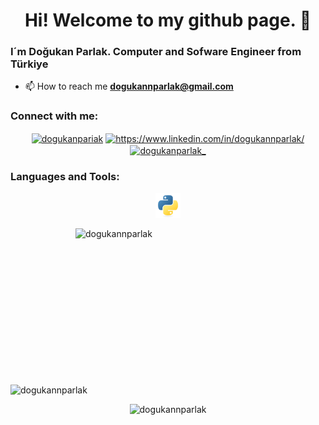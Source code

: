 <h1 align="center">Hi! Welcome to my github page. 👋</h1>
<h3 align="auto">I´m Doğukan Parlak. Computer and Sofware Engineer from Türkiye</h3>


- 📫 How to reach me **dogukannparlak@gmail.com**

<h3 align="left">Connect with me:</h3>
<p align="center">
<a href="https://twitter.com/dogukanpariak" target="blank"><img align="center" src="https://raw.githubusercontent.com/rahuldkjain/github-profile-readme-generator/master/src/images/icons/Social/twitter.svg" alt="dogukanpariak" height="30" width="40" /></a>
<a href="https://linkedin.com/in/https://www.linkedin.com/in/dogukannparlak/" target="blank"><img align="center" src="https://raw.githubusercontent.com/rahuldkjain/github-profile-readme-generator/master/src/images/icons/Social/linked-in-alt.svg" alt="https://www.linkedin.com/in/dogukannparlak/" height="30" width="40" /></a>
<a href="https://instagram.com/dogukanparlak_" target="blank"><img align="center" src="https://raw.githubusercontent.com/rahuldkjain/github-profile-readme-generator/master/src/images/icons/Social/instagram.svg" alt="dogukanparlak_" height="30" width="40" /></a>
</p>

<h3 align="left">Languages and Tools:</h3>
<p align="center"> <a href="https://www.python.org" target="_blank" rel="noreferrer"> <img src="https://raw.githubusercontent.com/devicons/devicon/master/icons/python/python-original.svg" alt="python" width="40" height="40"/> </a> </p>



<p><img align="right" src="https://github-readme-stats.vercel.app/api?username=dogukannparlak&show_icons=true&theme=tokyonight&locale=en" alt="dogukannparlak" width="400" height="250" /></p>

<p><img align="auto " src="https://github-readme-stats.vercel.app/api/top-langs?username=dogukannparlak&show_icons=true&theme=tokyonight&hide_border=true&locale=en&layout=compact" alt="dogukannparlak" width="400" height="250" /></p>

<p align="center"> <img src="https://komarev.com/ghpvc/?username=dogukannparlak&label=Profile%20views&color=0e75b6&style=plastic" alt="dogukannparlak" /> </p>

 


